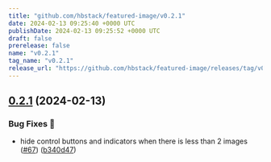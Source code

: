 ```yaml
---
title: "github.com/hbstack/featured-image/v0.2.1"
date: 2024-02-13 09:25:40 +0000 UTC
publishDate: 2024-02-13 09:25:52 +0000 UTC
draft: false
prerelease: false
name: "v0.2.1"
tag_name: "v0.2.1"
release_url: "https://github.com/hbstack/featured-image/releases/tag/v0.2.1"
---
```


## [0.2.1](https://github.com/hbstack/featured-image/compare/v0.2.0...v0.2.1) (2024-02-13)


### Bug Fixes 🐞

* hide control buttons and indicators when there is less than 2 images ([#67](https://github.com/hbstack/featured-image/issues/67)) ([b340d47](https://github.com/hbstack/featured-image/commit/b340d475f6b43109cb945f28b23699be91ed5774))
